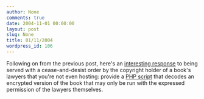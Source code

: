 ```yaml
---
author: None
comments: true
date: 2004-11-01 00:00:00
layout: post
slug: None
title: 01/11/2004
wordpress_id: 106
---
```


Following on from the previous post, here's an [interesting response](http://textz.com/trash/readme.txt) to being served with a cease-and-desist order by the copyright holder of a book's lawyers that you're not even hosting: provide a [PHP script](http://textz.com/trash/walser.php.txt) that decodes an encrypted version of the book that may only be run with the expressed permission of the lawyers themselves.
